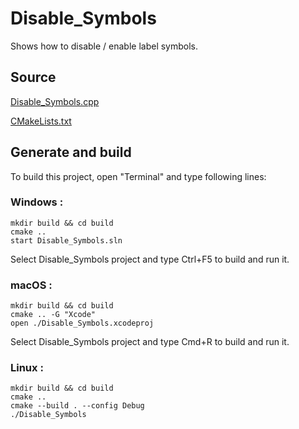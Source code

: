 # Disable_Symbols

Shows how to disable / enable label symbols.

## Source

[Disable_Symbols.cpp](Disable_Symbols.cpp)

[CMakeLists.txt](CMakeLists.txt)

## Generate and build

To build this project, open "Terminal" and type following lines:

### Windows :

``` shell
mkdir build && cd build
cmake .. 
start Disable_Symbols.sln
```

Select Disable_Symbols project and type Ctrl+F5 to build and run it.

### macOS :

``` shell
mkdir build && cd build
cmake .. -G "Xcode"
open ./Disable_Symbols.xcodeproj
```

Select Disable_Symbols project and type Cmd+R to build and run it.

### Linux :

``` shell
mkdir build && cd build
cmake .. 
cmake --build . --config Debug
./Disable_Symbols
```
